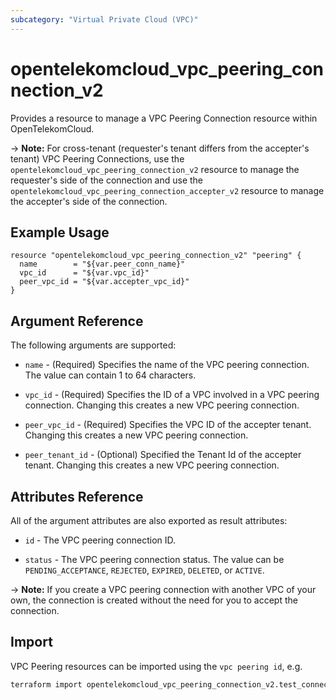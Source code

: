 ```yaml
---
subcategory: "Virtual Private Cloud (VPC)"
---
```


# opentelekomcloud_vpc_peering_connection_v2

Provides a resource to manage a VPC Peering Connection resource within OpenTelekomCloud.

-> **Note:** For cross-tenant (requester's tenant differs from the accepter's tenant) VPC Peering Connections, use the `opentelekomcloud_vpc_peering_connection_v2` resource to manage the requester's side of the connection and use the `opentelekomcloud_vpc_peering_connection_accepter_v2` resource to manage the accepter's side of the connection.

## Example Usage

```hcl
resource "opentelekomcloud_vpc_peering_connection_v2" "peering" {
  name        = "${var.peer_conn_name}"
  vpc_id      = "${var.vpc_id}"
  peer_vpc_id = "${var.accepter_vpc_id}"
}
```

## Argument Reference

The following arguments are supported:

* `name` - (Required) Specifies the name of the VPC peering connection. The value can contain 1 to 64 characters.

* `vpc_id` - (Required) Specifies the ID of a VPC involved in a VPC peering connection. Changing this creates a new VPC peering connection.

* `peer_vpc_id` - (Required) Specifies the VPC ID of the accepter tenant. Changing this creates a new VPC peering connection.

* `peer_tenant_id` - (Optional) Specified the Tenant Id of the accepter tenant. Changing this creates a new VPC peering connection.

## Attributes Reference

All of the argument attributes are also exported as result attributes:

* `id` - The VPC peering connection ID.

* `status` - The VPC peering connection status. The value can be `PENDING_ACCEPTANCE`, `REJECTED`, `EXPIRED`, `DELETED`, or `ACTIVE`.

-> **Note:** If you create a VPC peering connection with another VPC of your own, the connection is created without the need for you to accept the connection.

## Import

VPC Peering resources can be imported using the `vpc peering id`, e.g.

```sh
terraform import opentelekomcloud_vpc_peering_connection_v2.test_connection 22b76469-08e3-4937-8c1d-7aad34892be1
```